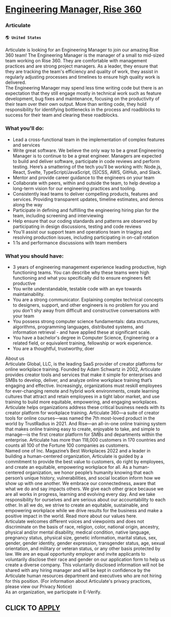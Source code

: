 # [Engineering Manager, Rise 360](https://www.remotewlb.com/apply/engineering-manager-rise-360)  
### Articulate  
#### `🌎 United States`  
Articulate is looking for an Engineering Manager to join our amazing Rise 360 team! The Engineering Manager is the manager of a small to mid-sized team working on Rise 360. They are comfortable with management practices and are strong project managers. As a leader, they ensure that they are tracking the team's efficiency and quality of work, they assist in regularly adjusting processes and timelines to ensure high quality work is delivered.  
The Engineering Manager may spend less time writing code but there is an expectation that they still engage mostly in technical work such as feature development, bug fixes and maintenance, focusing on the productivity of their team over their own output. More than writing code, they hold responsibility for identifying bottlenecks in the process and roadblocks to success for their team and clearing these roadblocks.  

### What you'll do:

  * Lead a cross-functional team in the implementation of complex features and services
  * Write great software. We believe the only way to be a great Engineering Manager is to continue to be a great engineer. Managers are expected to build and deliver software, participate in code reviews and perform testing. Here’s a smattering of the tech you’ll be working with: Node.js, React, Svelte, TypeScript/JavaScript, (S)CSS, AWS, GitHub, and Slack.
  * Mentor and provide career guidance to the engineers on your team
  * Collaborate with peers, within and outside the team, to help develop a long-term vision for our engineering practices and tooling.
  * Consistently lead teams to deliver compelling products, features and services. Providing transparent updates, timeline estimates, and demos along the way
  * Participate in defining and fulfilling the engineering hiring plan for the team, including screening and interviewing
  * Help ensure that our coding standards and patterns are observed by participating in design discussions, testing and code reviews
  * You'll assist our support team and operations team in triaging and resolving production issues, including participating in on-call rotation
  * 1:1s and performance discussions with team members

###  What you should have:

  * 3 years of engineering management experience leading productive, high functioning teams. You can describe why these teams were high functioning and what you specifically did to ensure engineers felt productive
  * You write understandable, testable code with an eye towards maintainability. 
  * You are a strong communicator. Explaining complex technical concepts to designers, support, and other engineers is no problem for you and you don't shy away from difficult and constructive conversations with your team
  * You possess strong computer science fundamentals: data structures, algorithms, programming languages, distributed systems, and information retrieval - and have applied these at significant scale. 
  * You have a bachelor's degree in Computer Science, Engineering or a related field, or equivalent training, fellowship or work experience.
  * You are a thoughtful, trustworthy, doer

About us  
Articulate Global, LLC, is the leading SaaS provider of creator platforms for online workplace training. Founded by Adam Schwartz in 2002, Articulate provides creator tools and services that make it simple for enterprises and SMBs to develop, deliver, and analyze online workplace training that’s engaging and effective. Increasingly, organizations must reskill employees for ever-changing remote and hybrid work environments, create learning cultures that attract and retain employees in a tight labor market, and use training to build more equitable, empowering, and engaging workplaces. Articulate helps organizations address these critical business needs with its creator platform for workplace training. Articulate 360—a suite of creator tools for online courses—was named the 7th most-loved product in the world by TrustRadius in 2021. And Rise—an all-in-one online training system that makes online training easy to create, enjoyable to take, and simple to manage—is the first creator platform
for SMBs and departments within the enterprise. Articulate has more than 118,000 customers in 170 countries and counts all 100 of the Fortune 100 companies as customers.  
Named one of Inc. Magazine’s Best Workplaces 2022 and a leader in building a human-centered organization, Articulate is guided by a commitment to provide the best value to customers, do right by employees, and create an equitable, empowering workplace for all. As a human-centered organization, we honor people’s humanity knowing that each person’s unique history, vulnerabilities, and social location inform how we show up with one another. We embrace our connectedness, aware that what we do and say impacts others. We give each other grace because we are all works in progress, learning and evolving every day. And we take responsibility for ourselves and are serious about our accountability to each other. In all we do, we strive to create an equitable, sustainable, and empowering workplace while we drive results for the business and make a positive impact in the world. Read more about our values here.  
Articulate welcomes different voices and viewpoints and does not discriminate on the basis of race, religion, color, national origin, ancestry, physical and/or mental disability, medical condition, native language, pregnancy status, physical size, genetic information, marital status, sex, gender, gender identity, gender expression, transgender status, age, sexual orientation, and military or veteran status, or any other basis protected by law. We are an equal opportunity employer and invite applicants to voluntarily disclose their race and gender on our application form to help us create a diverse company. This voluntarily disclosed information will not be shared with any hiring manager and will be kept in confidence by the Articulate human resources department and executives who are not hiring for this position. (For information about Articulate's privacy practices, please view our Privacy Notice)  
As an organization, we participate in E-Verify.  
## CLICK TO [APPLY](https://www.remotewlb.com/apply/engineering-manager-rise-360)

